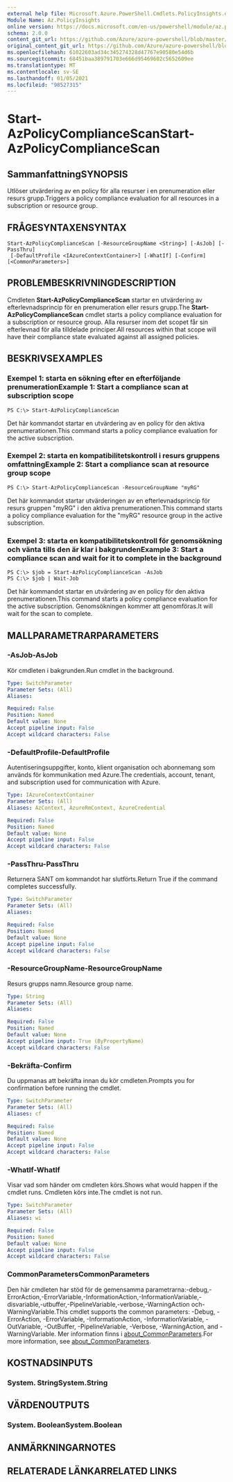 ```yaml
---
external help file: Microsoft.Azure.PowerShell.Cmdlets.PolicyInsights.dll-Help.xml
Module Name: Az.PolicyInsights
online version: https://docs.microsoft.com/en-us/powershell/module/az.policyinsights/start-azpolicycompliancescan
schema: 2.0.0
content_git_url: https://github.com/Azure/azure-powershell/blob/master/src/PolicyInsights/PolicyInsights/help/Start-AzPolicyComplianceScan.md
original_content_git_url: https://github.com/Azure/azure-powershell/blob/master/src/PolicyInsights/PolicyInsights/help/Start-AzPolicyComplianceScan.md
ms.openlocfilehash: 61022603ad34c345274328d47767e90580e54d6b
ms.sourcegitcommit: 68451baa389791703e666d95469602c5652609ee
ms.translationtype: MT
ms.contentlocale: sv-SE
ms.lasthandoff: 01/05/2021
ms.locfileid: "98527315"
---
```

# <span data-ttu-id="6ea2e-101">Start-AzPolicyComplianceScan</span><span class="sxs-lookup"><span data-stu-id="6ea2e-101">Start-AzPolicyComplianceScan</span></span>

## <span data-ttu-id="6ea2e-102">Sammanfattning</span><span class="sxs-lookup"><span data-stu-id="6ea2e-102">SYNOPSIS</span></span>
<span data-ttu-id="6ea2e-103">Utlöser utvärdering av en policy för alla resurser i en prenumeration eller resurs grupp.</span><span class="sxs-lookup"><span data-stu-id="6ea2e-103">Triggers a policy compliance evaluation for all resources in a subscription or resource group.</span></span>

## <span data-ttu-id="6ea2e-104">FRÅGESYNTAXEN</span><span class="sxs-lookup"><span data-stu-id="6ea2e-104">SYNTAX</span></span>

```
Start-AzPolicyComplianceScan [-ResourceGroupName <String>] [-AsJob] [-PassThru]
 [-DefaultProfile <IAzureContextContainer>] [-WhatIf] [-Confirm] [<CommonParameters>]
```

## <span data-ttu-id="6ea2e-105">PROBLEMBESKRIVNING</span><span class="sxs-lookup"><span data-stu-id="6ea2e-105">DESCRIPTION</span></span>
<span data-ttu-id="6ea2e-106">Cmdleten **Start-AzPolicyComplianceScan** startar en utvärdering av efterlevnadsprincip för en prenumeration eller resurs grupp.</span><span class="sxs-lookup"><span data-stu-id="6ea2e-106">The **Start-AzPolicyComplianceScan** cmdlet starts a policy compliance evaluation for a subscription or resource group.</span></span> <span data-ttu-id="6ea2e-107">Alla resurser inom det scopet får sin efterlevnad för alla tilldelade principer.</span><span class="sxs-lookup"><span data-stu-id="6ea2e-107">All resources within that scope will have their compliance state evaluated against all assigned policies.</span></span>

## <span data-ttu-id="6ea2e-108">BESKRIVS</span><span class="sxs-lookup"><span data-stu-id="6ea2e-108">EXAMPLES</span></span>

### <span data-ttu-id="6ea2e-109">Exempel 1: starta en sökning efter en efterföljande prenumeration</span><span class="sxs-lookup"><span data-stu-id="6ea2e-109">Example 1: Start a compliance scan at subscription scope</span></span>
```
PS C:\> Start-AzPolicyComplianceScan
```

<span data-ttu-id="6ea2e-110">Det här kommandot startar en utvärdering av en policy för den aktiva prenumerationen.</span><span class="sxs-lookup"><span data-stu-id="6ea2e-110">This command starts a policy compliance evaluation for the active subscription.</span></span>

### <span data-ttu-id="6ea2e-111">Exempel 2: starta en kompatibilitetskontroll i resurs gruppens omfattning</span><span class="sxs-lookup"><span data-stu-id="6ea2e-111">Example 2: Start a compliance scan at resource group scope</span></span>
```
PS C:\> Start-AzPolicyComplianceScan -ResourceGroupName "myRG"
```

<span data-ttu-id="6ea2e-112">Det här kommandot startar utvärderingen av en efterlevnadsprincip för resurs gruppen "myRG" i den aktiva prenumerationen.</span><span class="sxs-lookup"><span data-stu-id="6ea2e-112">This command starts a policy compliance evaluation for the "myRG" resource group in the active subscription.</span></span>

### <span data-ttu-id="6ea2e-113">Exempel 3: starta en kompatibilitetskontroll för genomsökning och vänta tills den är klar i bakgrunden</span><span class="sxs-lookup"><span data-stu-id="6ea2e-113">Example 3: Start a compliance scan and wait for it to complete in the background</span></span>
```
PS C:\> $job = Start-AzPolicyComplianceScan -AsJob
PS C:\> $job | Wait-Job
```

<span data-ttu-id="6ea2e-114">Det här kommandot startar en utvärdering av en policy för den aktiva prenumerationen.</span><span class="sxs-lookup"><span data-stu-id="6ea2e-114">This command starts a policy compliance evaluation for the active subscription.</span></span> <span data-ttu-id="6ea2e-115">Genomsökningen kommer att genomföras.</span><span class="sxs-lookup"><span data-stu-id="6ea2e-115">It will wait for the scan to complete.</span></span>

## <span data-ttu-id="6ea2e-116">MALLPARAMETRAR</span><span class="sxs-lookup"><span data-stu-id="6ea2e-116">PARAMETERS</span></span>

### <span data-ttu-id="6ea2e-117">-AsJob</span><span class="sxs-lookup"><span data-stu-id="6ea2e-117">-AsJob</span></span>
<span data-ttu-id="6ea2e-118">Kör cmdleten i bakgrunden.</span><span class="sxs-lookup"><span data-stu-id="6ea2e-118">Run cmdlet in the background.</span></span>

```yaml
Type: SwitchParameter
Parameter Sets: (All)
Aliases:

Required: False
Position: Named
Default value: None
Accept pipeline input: False
Accept wildcard characters: False
```

### <span data-ttu-id="6ea2e-119">-DefaultProfile</span><span class="sxs-lookup"><span data-stu-id="6ea2e-119">-DefaultProfile</span></span>
<span data-ttu-id="6ea2e-120">Autentiseringsuppgifter, konto, klient organisation och abonnemang som används för kommunikation med Azure.</span><span class="sxs-lookup"><span data-stu-id="6ea2e-120">The credentials, account, tenant, and subscription used for communication with Azure.</span></span>

```yaml
Type: IAzureContextContainer
Parameter Sets: (All)
Aliases: AzContext, AzureRmContext, AzureCredential

Required: False
Position: Named
Default value: None
Accept pipeline input: False
Accept wildcard characters: False
```

### <span data-ttu-id="6ea2e-121">-PassThru</span><span class="sxs-lookup"><span data-stu-id="6ea2e-121">-PassThru</span></span>
<span data-ttu-id="6ea2e-122">Returnera SANT om kommandot har slutförts.</span><span class="sxs-lookup"><span data-stu-id="6ea2e-122">Return True if the command completes successfully.</span></span>

```yaml
Type: SwitchParameter
Parameter Sets: (All)
Aliases:

Required: False
Position: Named
Default value: None
Accept pipeline input: False
Accept wildcard characters: False
```

### <span data-ttu-id="6ea2e-123">-ResourceGroupName</span><span class="sxs-lookup"><span data-stu-id="6ea2e-123">-ResourceGroupName</span></span>
<span data-ttu-id="6ea2e-124">Resurs grupps namn.</span><span class="sxs-lookup"><span data-stu-id="6ea2e-124">Resource group name.</span></span>

```yaml
Type: String
Parameter Sets: (All)
Aliases:

Required: False
Position: Named
Default value: None
Accept pipeline input: True (ByPropertyName)
Accept wildcard characters: False
```

### <span data-ttu-id="6ea2e-125">-Bekräfta</span><span class="sxs-lookup"><span data-stu-id="6ea2e-125">-Confirm</span></span>
<span data-ttu-id="6ea2e-126">Du uppmanas att bekräfta innan du kör cmdleten.</span><span class="sxs-lookup"><span data-stu-id="6ea2e-126">Prompts you for confirmation before running the cmdlet.</span></span>

```yaml
Type: SwitchParameter
Parameter Sets: (All)
Aliases: cf

Required: False
Position: Named
Default value: None
Accept pipeline input: False
Accept wildcard characters: False
```

### <span data-ttu-id="6ea2e-127">-WhatIf</span><span class="sxs-lookup"><span data-stu-id="6ea2e-127">-WhatIf</span></span>
<span data-ttu-id="6ea2e-128">Visar vad som händer om cmdleten körs.</span><span class="sxs-lookup"><span data-stu-id="6ea2e-128">Shows what would happen if the cmdlet runs.</span></span>
<span data-ttu-id="6ea2e-129">Cmdleten körs inte.</span><span class="sxs-lookup"><span data-stu-id="6ea2e-129">The cmdlet is not run.</span></span>

```yaml
Type: SwitchParameter
Parameter Sets: (All)
Aliases: wi

Required: False
Position: Named
Default value: None
Accept pipeline input: False
Accept wildcard characters: False
```

### <span data-ttu-id="6ea2e-130">CommonParameters</span><span class="sxs-lookup"><span data-stu-id="6ea2e-130">CommonParameters</span></span>
<span data-ttu-id="6ea2e-131">Den här cmdleten har stöd för de gemensamma parametrarna:-debug,-ErrorAction,-ErrorVariable,-InformationAction,-InformationVariable,-disvariable,-utbuffer,-PipelineVariable,-verbose,-WarningAction och-WarningVariable.</span><span class="sxs-lookup"><span data-stu-id="6ea2e-131">This cmdlet supports the common parameters: -Debug, -ErrorAction, -ErrorVariable, -InformationAction, -InformationVariable, -OutVariable, -OutBuffer, -PipelineVariable, -Verbose, -WarningAction, and -WarningVariable.</span></span> <span data-ttu-id="6ea2e-132">Mer information finns i [about_CommonParameters](http://go.microsoft.com/fwlink/?LinkID=113216).</span><span class="sxs-lookup"><span data-stu-id="6ea2e-132">For more information, see [about_CommonParameters](http://go.microsoft.com/fwlink/?LinkID=113216).</span></span>

## <span data-ttu-id="6ea2e-133">KOSTNADS</span><span class="sxs-lookup"><span data-stu-id="6ea2e-133">INPUTS</span></span>

### <span data-ttu-id="6ea2e-134">System. String</span><span class="sxs-lookup"><span data-stu-id="6ea2e-134">System.String</span></span>

## <span data-ttu-id="6ea2e-135">VÄRDEN</span><span class="sxs-lookup"><span data-stu-id="6ea2e-135">OUTPUTS</span></span>

### <span data-ttu-id="6ea2e-136">System. Boolean</span><span class="sxs-lookup"><span data-stu-id="6ea2e-136">System.Boolean</span></span>

## <span data-ttu-id="6ea2e-137">ANMÄRKNINGAR</span><span class="sxs-lookup"><span data-stu-id="6ea2e-137">NOTES</span></span>

## <span data-ttu-id="6ea2e-138">RELATERADE LÄNKAR</span><span class="sxs-lookup"><span data-stu-id="6ea2e-138">RELATED LINKS</span></span>
